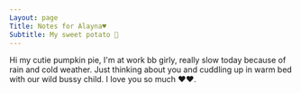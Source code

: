 ```yaml
---
Layout: page
Title: Notes for Alayna♥️
Subtitle: My sweet potato 🍠
---
```

Hi my cutie pumpkin pie, I'm at work bb girly, really slow today because of rain and cold weather. Just thinking about you and cuddling up in warm bed with our wild bussy child. I love you so much ♥️♥️.